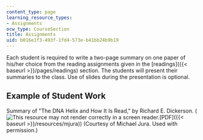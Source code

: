 ```yaml
---
content_type: page
learning_resource_types:
- Assignments
ocw_type: CourseSection
title: Assignments
uid: b016e1f3-493f-1fd4-573e-b41bb24b9b19
---
```


Each student is required to write a two-page summary on one paper of his/her choice from the reading assignments given in the [readings]({{< baseurl >}}/pages/readings) section. The students will present their summaries to the class. Use of slides during the presentation is optional.

Example of Student Work
-----------------------

Summary of "The DNA Helix and How It Is Read," by Richard E. Dickerson. (![This resource may not render correctly in a screen reader.](/images/inacessible.gif)[PDF]({{< baseurl >}}/resources/mjura)) (Courtesy of Michael Jura. Used with permission.)